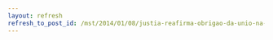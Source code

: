 ```yaml
---
layout: refresh
refresh_to_post_id: /mst/2014/01/08/justia-reafirma-obrigao-da-unio-na-segurana-do-povo-tenharim
---
```

